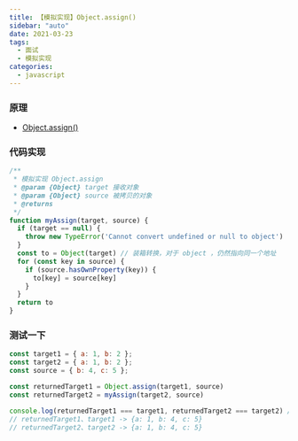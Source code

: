 ```yaml
---
title: 【模拟实现】Object.assign()
sidebar: "auto"
date: 2021-03-23
tags:
  - 面试
  - 模拟实现
categories:
  - javascript
---
```


### 原理

+ [Object.assign()](https://developer.mozilla.org/zh-CN/docs/Web/JavaScript/Reference/Global_Objects/Object/assign)

### 代码实现

```js
/**
 * 模拟实现 Object.assign
 * @param {Object} target 接收对象
 * @param {Object} source 被拷贝的对象
 * @returns 
 */
function myAssign(target, source) {
  if (target == null) {
    throw new TypeError('Cannot convert undefined or null to object')
  }
  const to = Object(target) // 装箱转换，对于 object ，仍然指向同一个地址
  for (const key in source) {
    if (source.hasOwnProperty(key)) {
      to[key] = source[key]
    }
  }
  return to
}
```

### 测试一下

```js
const target1 = { a: 1, b: 2 };
const target2 = { a: 1, b: 2 };
const source = { b: 4, c: 5 };

const returnedTarget1 = Object.assign(target1, source)
const returnedTarget2 = myAssign(target2, source)

console.log(returnedTarget1 === target1, returnedTarget2 === target2) // true true
// returnedTarget1、target1 -> {a: 1, b: 4, c: 5}
// returnedTarget2、target2 -> {a: 1, b: 4, c: 5}
```
